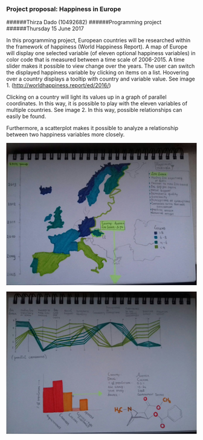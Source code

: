 ### Project proposal: Happiness in Europe
######Thirza Dado (10492682)
######Programming project
######Thursday 15 June 2017

In this programming project, European countries will be researched within the framework of happiness (World Happiness Report). A map of Europe will display one selected variable (of eleven optional happiness variables) in color code that is measured between a time scale of 2006-2015. A time slider makes it possible to view change over the years. The user can switch the displayed happiness variable by clicking on items on a list. Hoovering over a country displays a tooltip with country and variable value. See image 1.
(http://worldhappiness.report/ed/2016/) 

Clicking on a country will light its values up in a graph of parallel coordinates. In this way, it is possible to play with the eleven variables of multiple countries. See image 2. In this way, possible relationships can easily be found.

Furthermore, a scatterplot makes it possible to analyze a relationship between two happiness variables more closely. 


![sketch 1](./doc/afb1.jpeg "img1")

![sketch 2](./doc/afb2.jpeg "img2")
 
